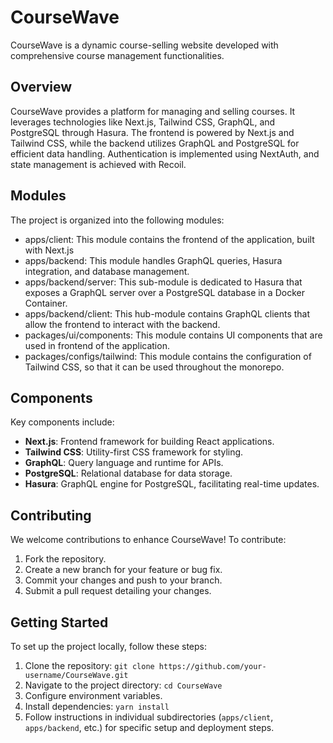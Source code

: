 # CourseWave

CourseWave is a dynamic course-selling website developed with comprehensive course management functionalities.

## Overview

CourseWave provides a platform for managing and selling courses. It leverages technologies like Next.js, Tailwind CSS, GraphQL, and PostgreSQL through Hasura. The frontend is powered by Next.js and Tailwind CSS, while the backend utilizes GraphQL and PostgreSQL for efficient data handling. Authentication is implemented using NextAuth, and state management is achieved with Recoil.

## Modules

The project is organized into the following modules:

- apps/client: This module contains the frontend of the application, built with Next.js
- apps/backend: This module handles GraphQL queries, Hasura integration, and database management.
- apps/backend/server: This sub-module is dedicated to Hasura that exposes a GraphQL server over a PostgreSQL database in a Docker Container.
- apps/backend/client: This hub-module contains GraphQL clients that allow the frontend to interact with the backend.
- packages/ui/components: This module contains UI components that are used in frontend of the application. 
- packages/configs/tailwind: This module contains the configuration of Tailwind CSS, so that it can be used throughout the monorepo.  


## Components

Key components include:

- **Next.js**: Frontend framework for building React applications.
- **Tailwind CSS**: Utility-first CSS framework for styling.
- **GraphQL**: Query language and runtime for APIs.
- **PostgreSQL**: Relational database for data storage.
- **Hasura**: GraphQL engine for PostgreSQL, facilitating real-time updates.

## Contributing

We welcome contributions to enhance CourseWave! To contribute:

1. Fork the repository.
2. Create a new branch for your feature or bug fix.
3. Commit your changes and push to your branch.
4. Submit a pull request detailing your changes.

## Getting Started

To set up the project locally, follow these steps:

1. Clone the repository: `git clone https://github.com/your-username/CourseWave.git`
2. Navigate to the project directory: `cd CourseWave`
3. Configure environment variables.
4. Install dependencies: `yarn install`
5. Follow instructions in individual subdirectories (`apps/client`, `apps/backend`, etc.) for specific setup and deployment steps.
